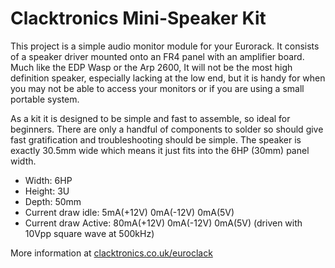 # Clacktronics Mini-Speaker Kit

This project is a simple audio monitor module for your Eurorack. It consists of a speaker driver mounted onto an FR4 panel with an amplifier board. Much like the EDP Wasp or the Arp 2600, It will not be the most high definition speaker, especially lacking at the low end, but it is handy for when you may not be able to access your monitors or if you are using a small portable system.

As a kit it is designed to be simple and fast to assemble, so ideal for beginners. There are only a handful of components to solder so should give fast gratification and troubleshooting should be simple. The speaker is exactly 30.5mm wide which means it just fits into the 6HP (30mm) panel width.

* Width: 6HP
* Height: 3U
* Depth: 50mm
* Current draw idle: 5mA(+12V) 0mA(-12V) 0mA(5V)
* Current draw Active: 80mA(+12V) 0mA(-12V) 0mA(5V) (driven with 10Vpp square wave at 500kHz)

More information at [clacktronics.co.uk/euroclack](clacktronics.co.uk/euroclack)

